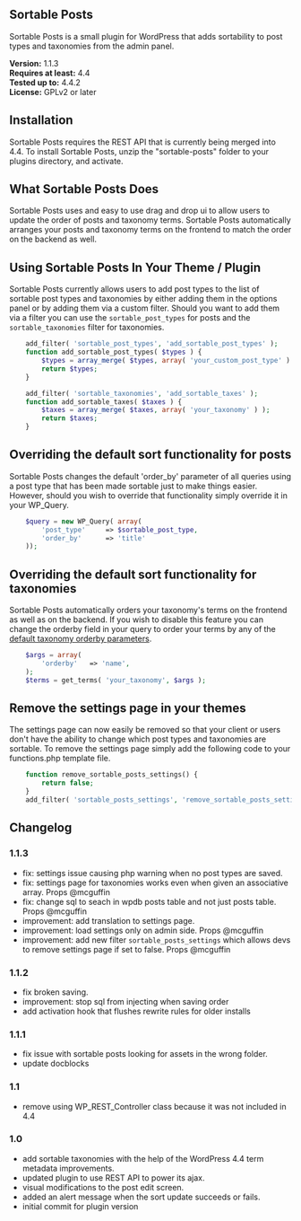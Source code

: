 ## Sortable Posts
Sortable Posts is a small plugin for WordPress that adds sortability to post types and taxonomies from the admin panel.

**Version:**			1.1.3  
**Requires at least:**	4.4  
**Tested up to:**		4.4.2  
**License:**			GPLv2 or later  

## Installation
Sortable Posts requires the REST API that is currently being merged into 4.4. To install Sortable Posts, unzip the "sortable-posts" folder to your plugins directory, and activate.

## What Sortable Posts Does
Sortable Posts uses and easy to use drag and drop ui to allow users to update the order of posts and taxonomy terms. Sortable Posts automatically arranges your posts and taxonomy terms on the frontend to match the order on the backend as well.

## Using Sortable Posts In Your Theme / Plugin
Sortable Posts currently allows users to add post types to the list of sortable post types and taxonomies by either adding them in the options panel or by adding them via a custom filter. Should you want to add them via a filter you can use the `sortable_post_types` for posts and the `sortable_taxonomies` filter for taxonomies.

``` php
	add_filter( 'sortable_post_types', 'add_sortable_post_types' );
	function add_sortable_post_types( $types ) {
		$types = array_merge( $types, array( 'your_custom_post_type' ) );
		return $types;
	}
```

```php
	add_filter( 'sortable_taxonomies', 'add_sortable_taxes' );
	function add_sortable_taxes( $taxes ) {
		$taxes = array_merge( $taxes, array( 'your_taxonomy' ) );
		return $taxes;
	}
```

## Overriding the default sort functionality for posts
Sortable Posts changes the default 'order_by' parameter of all queries using a post type that has been made sortable just to make things easier. However, should you wish to override that functionality simply override it in your WP_Query.

```php
	$query = new WP_Query( array(
		'post_type'		=> $sortable_post_type,
		'order_by'		=> 'title'
	));
```

## Overriding the default sort functionality for taxonomies
Sortable Posts automatically orders your taxonomy's terms on the frontend as well as on the backend. If you wish to disable this feature you can change the orderby field in your query to order your terms by any of the [default taxonomy orderby parameters](https://codex.wordpress.org/Function_Reference/get_terms#Possible_Arguments).

```php
	$args = array(
		'orderby'	=> 'name',
	);
	$terms = get_terms( 'your_taxonomy', $args );
```

## Remove the settings page in your themes
The settings page can now easily be removed so that your client or users don't have the ability to change which post types and taxonomies are sortable. To remove the settings page simply add the following code to your functions.php template file.

```php
	function remove_sortable_posts_settings() {
		return false;
	}
	add_filter( 'sortable_posts_settings', 'remove_sortable_posts_settings' );
```

## Changelog

### 1.1.3
 - fix: settings issue causing php warning when no post types are saved.
 - fix: settings page for taxonomies works even when given an associative array. Props @mcguffin
 - fix: change sql to seach in wpdb posts table and not just posts table. Props @mcguffin
 - improvement: add translation to settings page.
 - improvement: load settings only on admin side. Props @mcguffin
 - improvement: add new filter `sortable_posts_settings` which allows devs to remove settings page if set to false. Props @mcguffin

### 1.1.2
 - fix broken saving.
 - improvement: stop sql from injecting when saving order
 - add activation hook that flushes rewrite rules for older installs

### 1.1.1
 - fix issue with sortable posts looking for assets in the wrong folder.
 - update docblocks

### 1.1
 - remove using WP_REST_Controller class because it was not included in 4.4

### 1.0
 - add sortable taxonomies with the help of the WordPress 4.4 term metadata improvements.
 - updated plugin to use REST API to power its ajax.
 - visual modifications to the post edit screen.
 - added an alert message when the sort update succeeds or fails.
 - initial commit for plugin version